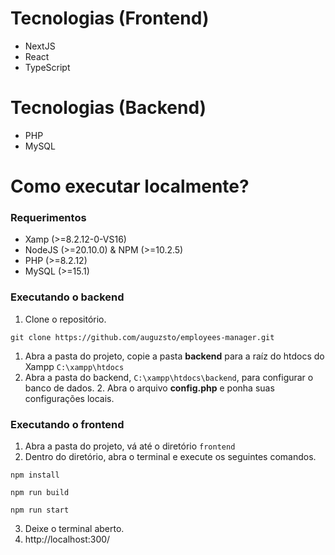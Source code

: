 # Tecnologias (Frontend)
 - NextJS
 - React
 - TypeScript

# Tecnologias (Backend)
 - PHP
 - MySQL

# Como executar localmente?
### Requerimentos
- Xamp (>=8.2.12-0-VS16)
- NodeJS (>=20.10.0) & NPM (>=10.2.5)
- PHP (>=8.2.12)
- MySQL (>=15.1)

### Executando o backend

1. Clone o repositório.
```
git clone https://github.com/auguzsto/employees-manager.git
```
1. Abra a pasta do projeto, copie a pasta **backend** para a raíz do htdocs do Xampp ``C:\xampp\htdocs``
2. Abra a pasta do backend, ``C:\xampp\htdocs\backend``, para configurar o banco de dados.
    2. Abra o arquivo **config.php** e ponha suas configurações locais.

### Executando o frontend
1. Abra a pasta do projeto, vá até o diretório ``frontend``
2. Dentro do diretório, abra o terminal e execute os seguintes comandos.
```
npm install
```
```
npm run build
```
```
npm run start
```
3. Deixe o terminal aberto.
5. http://localhost:300/

    